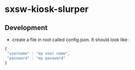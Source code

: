sxsw-kiosk-slurper
==================

## Development
* create a file in root called config.json. It should look like : 


```javascript
{
 "username" : "my user name",
 "password" : "my password"
}
```
